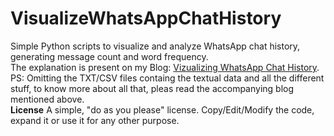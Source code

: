 # VisualizeWhatsAppChatHistory
Simple Python scripts to visualize and analyze WhatsApp chat history, generating message count and word frequency.<br>
The explanation is present on my Blog: <a href="http://ankitvad.github.io/blog/visualizingwhatsappchathistory.html"> Vizualizing WhatsApp Chat History</a>.<br>
PS: Omitting the TXT/CSV files containg the textual data and all the different stuff, to know more about all that, pleas read the accompanying blog mentioned above.<br>
<b>License</b>
A simple, "do as you please" license. Copy/Edit/Modify the code, expand it or use it for any other purpose.
